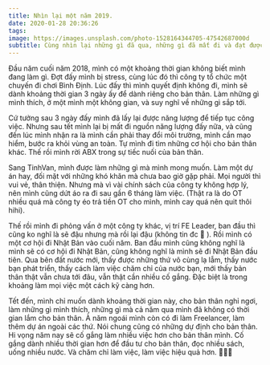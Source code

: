 ```yaml
---
title: Nhìn lại một năm 2019.
date: 2020-01-28 20:36:26
tags:
image: https://images.unsplash.com/photo-1528164344705-47542687000d
subtitle: Cùng nhìn lại những gì đã qua, những gì đã mất đi và đạt được.
---
```


Đầu năm cuối năm 2018, mình có một khoảng thời gian không biết mình đang làm gì. Đợt đấy mình bị stress, cùng lúc đó thì công ty tổ chức một chuyến đi chơi Bình Định. Lúc đấy thì  mình quyết định không đi,  mình sẽ dành  khoảng thời gian 3 ngày ấy để  dành riêng cho bản thân. Làm những gì mình thích, ở một mình một không gian, và suy nghĩ về những gì sắp tới.

Cứ tưởng sau 3 ngày đấy mình đã  lấy lại được năng lượng để tiếp tục công việc. Nhưng sau tết mình lại bị mất đi nguồn năng lượng đấy nữa, và cũng đến lúc mình nhận ra là mình cần phải thay đổi môi trường, mình cần mạo hiểm, bước ra khỏi vùng an toàn. Tự mình đi tìm những cơ  hội cho bản thân khác. Thế rồi mình rời ABX trong sự tiếc nuối của bản thân.

Sang TinhVan, mình được làm những gì mà mình mong muốn. Làm một dự án hay, đối mặt với những khó khăn mà chưa bao giờ gặp phải. Mọi người thì vui vẻ, thân thiện. Nhưng mà vì vài chính sách của công ty không hợp lý, nên mình cũng dứt áo ra đi sau gần 6 tháng làm việc. (Thật ra là do OT nhiều quá mà công ty éo trả tiền OT cho  mình, mình cay quá nên quit thôi hihi).

Thế rồi mình đi phỏng vấn ở một công ty khác, vị trí FE Leader, ban đầu thì cũng ko nghĩ là sẽ  đậu  nhưng mà rồi lại đậu (không tin đc 🤣 ). Rồi mình có một cơ hội đi Nhật Bản vào cuối năm.  Ban đầu mình cũng không nghĩ là mình sẽ có cơ hội đi Nhật Bản, cũng không nghĩ là mình sẽ đi Nhật Bản đầu tiên. Qua bên đất nước mới, thấy được những thứ vô cùng lạ lẫm, thấy nước bạn phát triển, thấy cách làm việc chăm chỉ của nước bạn, mới thấy bản thân thật vẫn chưa tới đâu, vẫn thật cần nhiều cố gắng. Đặc biệt là trong khoảng làm mọi việc một cách kỹ càng hơn.

Tết đến, mình chỉ muốn dành khoảng thời gian này, cho bản thân nghỉ ngơi, làm những gì mình thích, những gì mà cả năm qua mình đã không có thời gian lắm cho bản thân. À năm ngoái mình còn có đi làm Freelancer, làm thêm  dự án ngoài các thứ. Nói chung cũng có những dự định cho bản thân. Hi vọng năm nay sẽ cố gắng làm nhiều việc hơn cho bản thân mình. Cố gắng dành nhiều thời gian hơn để đầu tư cho bản thân, đọc nhiều sách, uống nhiều nước. Và chăm chỉ làm việc, làm việc hiệu quả hơn. 👨🏻‍💻